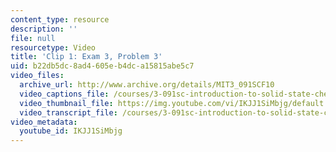 ```yaml
---
content_type: resource
description: ''
file: null
resourcetype: Video
title: 'Clip 1: Exam 3, Problem 3'
uid: b22db5dc-8ad4-605e-b4dc-a15815abe5c7
video_files:
  archive_url: http://www.archive.org/details/MIT3_091SCF10
  video_captions_file: /courses/3-091sc-introduction-to-solid-state-chemistry-fall-2010/aaea044dcfc5594b9721beb0728f53f7_IKJJ1SiMbjg.vtt
  video_thumbnail_file: https://img.youtube.com/vi/IKJJ1SiMbjg/default.jpg
  video_transcript_file: /courses/3-091sc-introduction-to-solid-state-chemistry-fall-2010/5da9e9d6917ccaec6c30f45973bfd14d_IKJJ1SiMbjg.pdf
video_metadata:
  youtube_id: IKJJ1SiMbjg
---
```

